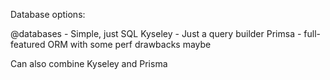 Database options:

@databases - Simple, just SQL
Kyseley - Just a query builder
Primsa - full-featured ORM with some perf drawbacks maybe

Can also combine Kyseley and Prisma

